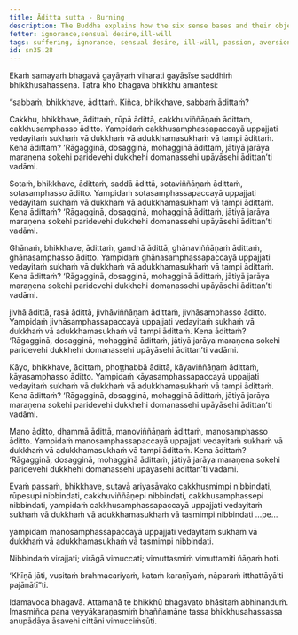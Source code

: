 ```yaml
---
title: Āditta sutta - Burning
description: The Buddha explains how the six sense bases and their objects are burning with the fires of passion, aversion, and delusion, and how to become disenchanted, dispassionate, and liberated.
fetter: ignorance,sensual desire,ill-will
tags: suffering, ignorance, sensual desire, ill-will, passion, aversion, delusion, disenchantment, dispassion, liberation, sn, sn35-44, sn35, six-sense bases
id: sn35.28
---
```


Ekaṁ samayaṁ bhagavā gayāyaṁ viharati gayāsīse saddhiṁ bhikkhusahassena. Tatra kho bhagavā bhikkhū āmantesi:

“sabbaṁ, bhikkhave, ādittaṁ. Kiñca, bhikkhave, sabbaṁ ādittaṁ?

Cakkhu, bhikkhave, ādittaṁ, rūpā ādittā, cakkhuviññāṇaṁ ādittaṁ, cakkhusamphasso āditto. Yampidaṁ cakkhusamphassapaccayā uppajjati vedayitaṁ sukhaṁ vā dukkhaṁ vā adukkhamasukhaṁ vā tampi ādittaṁ. Kena ādittaṁ? ‘Rāgagginā, dosagginā, mohagginā ādittaṁ, jātiyā jarāya maraṇena sokehi paridevehi dukkhehi domanassehi upāyāsehi ādittan’ti vadāmi.

Sotaṁ, bhikkhave, ādittaṁ, saddā ādittā, sotaviññāṇaṁ ādittaṁ, sotasamphasso āditto. Yampidaṁ sotasamphassapaccayā uppajjati vedayitaṁ sukhaṁ vā dukkhaṁ vā adukkhamasukhaṁ vā tampi ādittaṁ. Kena ādittaṁ? ‘Rāgagginā, dosagginā, mohagginā ādittaṁ, jātiyā jarāya maraṇena sokehi paridevehi dukkhehi domanassehi upāyāsehi ādittan’ti vadāmi.

Ghānaṁ, bhikkhave, ādittaṁ, gandhā ādittā, ghānaviññāṇaṁ ādittaṁ, ghānasamphasso āditto. Yampidaṁ ghānasamphassapaccayā uppajjati vedayitaṁ sukhaṁ vā dukkhaṁ vā adukkhamasukhaṁ vā tampi ādittaṁ. Kena ādittaṁ? ‘Rāgagginā, dosagginā, mohagginā ādittaṁ, jātiyā jarāya maraṇena sokehi paridevehi dukkhehi domanassehi upāyāsehi ādittan’ti vadāmi.

jivhā ādittā, rasā ādittā, jivhāviññāṇaṁ ādittaṁ, jivhāsamphasso āditto. Yampidaṁ jivhāsamphassapaccayā uppajjati vedayitaṁ sukhaṁ vā dukkhaṁ vā adukkhamasukhaṁ vā tampi ādittaṁ. Kena ādittaṁ? ‘Rāgagginā, dosagginā, mohagginā ādittaṁ, jātiyā jarāya maraṇena sokehi paridevehi dukkhehi domanassehi upāyāsehi ādittan’ti vadāmi.

Kāyo, bhikkhave, ādittaṁ, phoṭṭhabbā ādittā, kāyaviññāṇaṁ ādittaṁ, kāyasamphasso āditto. Yampidaṁ kāyasamphassapaccayā uppajjati vedayitaṁ sukhaṁ vā dukkhaṁ vā adukkhamasukhaṁ vā tampi ādittaṁ. Kena ādittaṁ? ‘Rāgagginā, dosagginā, mohagginā ādittaṁ, jātiyā jarāya maraṇena sokehi paridevehi dukkhehi domanassehi upāyāsehi ādittan’ti vadāmi.

Mano āditto, dhammā ādittā, manoviññāṇaṁ ādittaṁ, manosamphasso āditto. Yampidaṁ manosamphassapaccayā uppajjati vedayitaṁ sukhaṁ vā dukkhaṁ vā adukkhamasukhaṁ vā tampi ādittaṁ. Kena ādittaṁ? ‘Rāgagginā, dosagginā, mohagginā ādittaṁ, jātiyā jarāya maraṇena sokehi paridevehi dukkhehi domanassehi upāyāsehi ādittan’ti vadāmi.

Evaṁ passaṁ, bhikkhave, sutavā ariyasāvako cakkhusmimpi nibbindati, rūpesupi nibbindati, cakkhuviññāṇepi nibbindati, cakkhusamphassepi nibbindati, yampidaṁ cakkhusamphassapaccayā uppajjati vedayitaṁ sukhaṁ vā dukkhaṁ vā adukkhamasukhaṁ vā tasmimpi nibbindati …pe…

yampidaṁ manosamphassapaccayā uppajjati vedayitaṁ sukhaṁ vā dukkhaṁ vā adukkhamasukhaṁ vā tasmimpi nibbindati.

Nibbindaṁ virajjati; virāgā vimuccati; vimuttasmiṁ vimuttamiti ñāṇaṁ hoti.

‘Khīṇā jāti, vusitaṁ brahmacariyaṁ, kataṁ karaṇīyaṁ, nāparaṁ itthattāyā’ti pajānātī”ti.

Idamavoca bhagavā. Attamanā te bhikkhū bhagavato bhāsitaṁ abhinanduṁ. Imasmiñca pana veyyākaraṇasmiṁ bhaññamāne tassa bhikkhusahassassa anupādāya āsavehi cittāni vimucciṁsūti.
